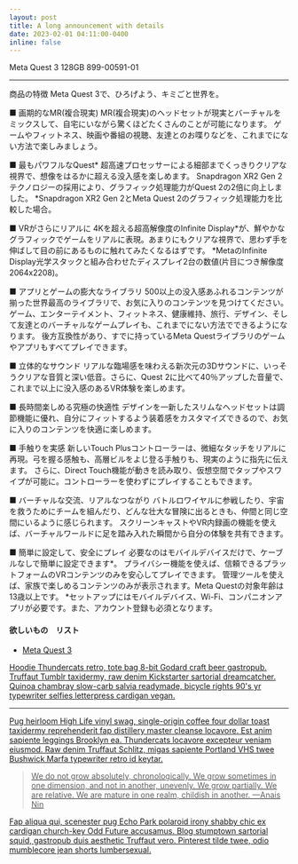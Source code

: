 ```yaml
---
layout: post
title: A long announcement with details
date: 2023-02-01 04:11:00-0400
inline: false
---
```


Meta Quest 3 128GB 899-00591-01

***
商品の特徴
Meta Quest 3で、ひろげよう、キミごと世界を。

■ 画期的なMR(複合現実)
MR(複合現実)のヘッドセットが現実とバーチャルをミックスして、自宅にいながら驚くほどたくさんのことが可能になります。
ゲームやフィットネス、映画や番組の視聴、友達とのお喋りなどを、これまでにない方法で楽しみましょう。

■ 最もパワフルなQuest*
超高速プロセッサーによる細部までくっきりクリアな視界で、想像をはるかに超える没入感を楽しめます。
Snapdragon XR2 Gen 2テクノロジーの採用により、グラフィック処理能力がQuest 2の2倍に向上しました。
*Snapdragon XR2 Gen 2とMeta Quest 2のグラフィック処理能力を比較した場合。

■ VRがさらにリアルに
4Kを超える超高解像度のInfinite Display*が、鮮やかなグラフィックでゲームをリアルに表現。あまりにもクリアな視界で、思わず手を伸ばして目の前にあるものに触れてみたくなるはずです。
*MetaのInfinite Display光学スタックと組み合わせたディスプレイ2台の数値(片目につき解像度 2064x2208)。

■ アプリとゲームの膨大なライブラリ
500以上の没入感あふれるコンテンツが揃った世界最高のライブラリで、お気に入りのコンテンツを見つけてください。
ゲーム、エンターテイメント、フィットネス、健康維持、旅行、デザイン、そして友達とのバーチャルなゲームプレイも、これまでにない方法でできるようになります。
後方互換性があり、すでに持っているMeta Questライブラリのゲームやアプリもすべてプレイできます。

■ 立体的なサウンド
リアルな臨場感を味わえる新次元の3Dサウンドに、いっそうクリアな音質と深い低音。さらに、Quest 2に比べて40％アップした音量で、これまで以上に没入感のあるVR体験を楽しめます。

■ 長時間楽しめる究極の快適性
デザインを一新したスリムなヘッドセットは調節機能に優れ、自分にフィットするよう装着感をカスタマイズできるので、お気に入りのコンテンツを快適に楽しめます。

■ 手触りを実感
新しいTouch Plusコントローラーは、微細なタッチをリアルに再現。弓を握る感触も、高層ビルをよじ登る手触りも、現実のように指先に伝えます。
さらに、Direct Touch機能が動きを読み取り、仮想空間でタップやスワイプが可能に。コントローラーを使わずにプレイすることもできます。

■ バーチャルな交流、リアルなつながり
バトルロワイヤルに参戦したり、宇宙を救うためにチームを組んだり、どんな壮大な冒険に出るときも、仲間と同じ空間にいるように感じられます。
スクリーンキャストやVR内録画の機能を使えば、バーチャルワールドに足を踏み入れた瞬間から自分の体験を共有できます。

■ 簡単に設定して、安全にプレイ
必要なのはモバイルデバイスだけで、ケーブルなしで簡単に設定できます*。
プライバシー機能を使えば、信頼できるプラットフォームのVRコンテンツのみを安心してプレイできます。
管理ツールを使えば、家族で楽しめるコンテンツのみが表示されます。Meta Questの対象年齢は13歳以上です。
*セットアップにはモバイルデバイス、Wi-Fi、コンパニオンアプリが必要です。また、アカウント登録も必須となります。

#### 欲しいもの　リスト
<ul>
    <li><a href="https://www.biccamera.com/bc/item/12102260/">Meta Quest 3</li>
    <!-- <li>fixie</li>
    <li>raybans</li>
    <li>messenger bag</li> -->
</ul>

Hoodie Thundercats retro, tote bag 8-bit Godard craft beer gastropub. Truffaut Tumblr taxidermy, raw denim Kickstarter sartorial dreamcatcher. Quinoa chambray slow-carb salvia readymade, bicycle rights 90's yr typewriter selfies letterpress cardigan vegan.

***

Pug heirloom High Life vinyl swag, single-origin coffee four dollar toast taxidermy reprehenderit fap distillery master cleanse locavore. Est anim sapiente leggings Brooklyn ea. Thundercats locavore excepteur veniam eiusmod. Raw denim Truffaut Schlitz, migas sapiente Portland VHS twee Bushwick Marfa typewriter retro id keytar.

> We do not grow absolutely, chronologically. We grow sometimes in one dimension, and not in another, unevenly. We grow partially. We are relative. We are mature in one realm, childish in another.
> —Anais Nin

Fap aliqua qui, scenester pug Echo Park polaroid irony shabby chic ex cardigan church-key Odd Future accusamus. Blog stumptown sartorial squid, gastropub duis aesthetic Truffaut vero. Pinterest tilde twee, odio mumblecore jean shorts lumbersexual.
